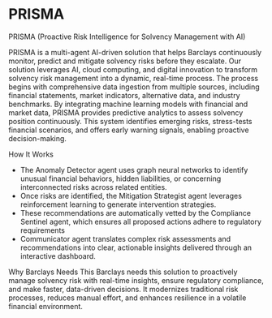# PRISMA

PRISMA (Proactive Risk Intelligence for Solvency Management with AI)

 

PRISMA is a multi-agent AI-driven solution that helps Barclays continuously monitor, predict and mitigate solvency risks before they escalate. Our solution leverages AI, cloud computing, and digital innovation to transform solvency risk management into a dynamic, real-time process. The process begins with comprehensive data ingestion from multiple sources, including financial statements, market indicators, alternative data, and industry benchmarks. By integrating machine learning models with financial and market data, PRISMA provides predictive analytics to assess solvency position continuously. This system identifies emerging risks, stress-tests financial scenarios, and offers early warning signals, enabling proactive decision-making.

 

How It Works
- The Anomaly Detector agent uses graph neural networks to identify unusual financial behaviors, hidden liabilities, or concerning interconnected risks across related entities.
- Once risks are identified, the Mitigation Strategist agent leverages reinforcement learning to generate intervention strategies.
- These recommendations are automatically vetted by the Compliance Sentinel agent, which ensures all proposed actions adhere to regulatory requirements
- Communicator agent translates complex risk assessments and recommendations into clear, actionable insights delivered through an interactive dashboard.

 

Why Barclays Needs This 
Barclays needs this solution to proactively manage solvency risk with real-time insights, ensure regulatory compliance, and make faster, data-driven decisions. It modernizes traditional risk processes, reduces manual effort, and enhances resilience in a volatile financial environment.
